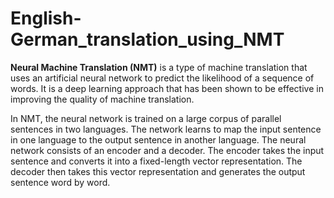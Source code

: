 # English-German_translation_using_NMT

**Neural Machine Translation (NMT)** is a type of machine translation that uses an artificial neural network to predict the likelihood of a sequence of words. It is a deep learning approach that has been shown to be effective in improving the quality of machine translation.

  In NMT, the neural network is trained on a large corpus of parallel sentences in two languages. The network learns to map the input sentence in one language to the output sentence in another language. The neural network consists of an encoder and a decoder. The encoder takes the input sentence and converts it into a fixed-length vector representation. The decoder then takes this vector representation and generates the output sentence word by word.
